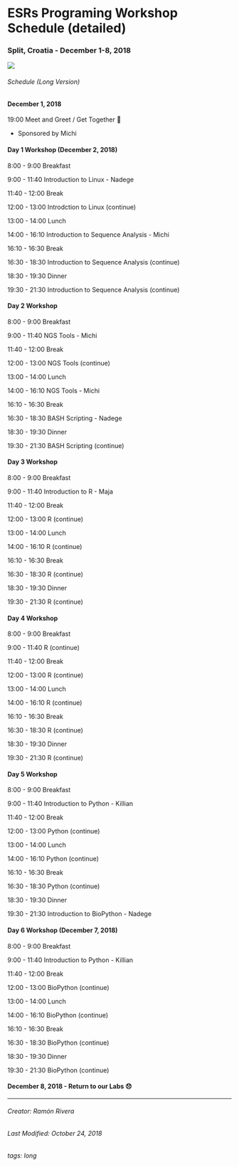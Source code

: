# ESRs Programing Workshop Schedule (detailed)
### Split, Croatia - December 1-8, 2018
![](https://i.imgur.com/KMVYY8O.png)


###### Schedule (Long Version)

#### December 1, 2018
19:00 Meet and Greet / Get Together :beers: 
- Sponsored by Michi

#### Day 1 Workshop (December 2, 2018)

8:00 - 9:00 Breakfast

9:00 - 11:40 Introduction to Linux - Nadege

11:40 - 12:00 Break

12:00 - 13:00 Introdction to Linux (continue)

13:00 - 14:00 Lunch

14:00 - 16:10 Introduction to Sequence Analysis - Michi

16:10 - 16:30 Break

16:30 - 18:30 Introduction to Sequence Analysis (continue)

18:30 - 19:30 Dinner

19:30 - 21:30 Introduction to Sequence Analysis (continue)

#### Day 2 Workshop

8:00 - 9:00 Breakfast

9:00 - 11:40 NGS Tools - Michi

11:40 - 12:00 Break

12:00 - 13:00 NGS Tools (continue)

13:00 - 14:00 Lunch

14:00 - 16:10 NGS Tools - Michi

16:10 - 16:30 Break

16:30 - 18:30 BASH Scripting - Nadege

18:30 - 19:30 Dinner

19:30 - 21:30 BASH Scripting (continue)

#### Day 3 Workshop

8:00 - 9:00 Breakfast

9:00 - 11:40 Introduction to R - Maja

11:40 - 12:00 Break

12:00 - 13:00 R (continue)

13:00 - 14:00 Lunch

14:00 - 16:10 R (continue)

16:10 - 16:30 Break

16:30 - 18:30 R (continue)

18:30 - 19:30 Dinner

19:30 - 21:30 R (continue)

#### Day 4 Workshop

8:00 - 9:00 Breakfast

9:00 - 11:40 R (continue)

11:40 - 12:00 Break

12:00 - 13:00 R (continue)

13:00 - 14:00 Lunch

14:00 - 16:10 R (continue)

16:10 - 16:30 Break

16:30 - 18:30 R (continue)

18:30 - 19:30 Dinner

19:30 - 21:30 R (continue)

#### Day 5 Workshop

8:00 - 9:00 Breakfast

9:00 - 11:40 Introduction to Python - Killian

11:40 - 12:00 Break

12:00 - 13:00 Python (continue)

13:00 - 14:00 Lunch

14:00 - 16:10 Python (continue)

16:10 - 16:30 Break

16:30 - 18:30 Python (continue)

18:30 - 19:30 Dinner

19:30 - 21:30 Introduction to BioPython - Nadege

#### Day 6 Workshop (December 7, 2018)

8:00 - 9:00 Breakfast

9:00 - 11:40 Introduction to Python - Killian

11:40 - 12:00 Break

12:00 - 13:00 BioPython (continue)

13:00 - 14:00 Lunch

14:00 - 16:10 BioPython (continue)

16:10 - 16:30 Break

16:30 - 18:30 BioPython (continue)

18:30 - 19:30 Dinner

19:30 - 21:30 BioPython (continue)


#### December 8, 2018 - Return to our Labs :disappointed: 
___
###### Creator: Ramón Rivera
###### Last Modified: October 24, 2018
###### tags: long
